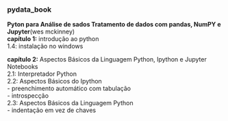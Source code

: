 ### pydata_book

**Pyton para Análise  de sados Tratamento de dados com pandas, NumPY e Jupyter**(wes mckinney)  
   **capítulo 1:** introdução ao python  
      1.4: instalação no windows  

   **capítulo 2:** Aspectos Básicos da Linguagem Python, Ipython e Jupyter Notebooks  
      2.1: Interpretador Python  
      2.2: Aspectos Básicos do Ipython  
         - preenchimento automático com tabulação  
         - introspecção  
      2.3: Aspectos Básicos da Linguagem Python  
         - indentação em vez de chaves  
         